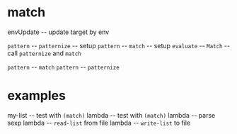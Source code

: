 # match

envUpdate -- update target by env

`pattern` -- `patternize` -- setup
`pattern` -- `match` -- setup
`evaluate` -- `Match` -- call `patternize` and `match`

`pattern` -- `match`
`pattern` -- `patternize`

# examples

my-list -- test with `(match)`
lambda -- test with `(match)`
lambda -- parse sexp
lambda -- `read-list` from file
lambda -- `write-list` to file
